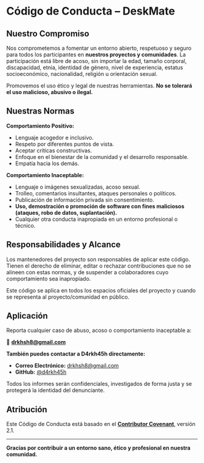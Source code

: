# Código de Conducta – DeskMate

## Nuestro Compromiso

Nos comprometemos a fomentar un entorno abierto, respetuoso y seguro para todos los participantes en **nuestros proyectos y comunidades**. La participación está libre de acoso, sin importar la edad, tamaño corporal, discapacidad, etnia, identidad de género, nivel de experiencia, estatus socioeconómico, nacionalidad, religión u orientación sexual.

Promovemos el uso ético y legal de nuestras herramientas. **No se tolerará el uso malicioso, abusivo o ilegal.**

## Nuestras Normas

**Comportamiento Positivo:**
*   Lenguaje acogedor e inclusivo.
*   Respeto por diferentes puntos de vista.
*   Aceptar críticas constructivas.
*   Enfoque en el bienestar de la comunidad y el desarrollo responsable.
*   Empatía hacia los demás.

**Comportamiento Inaceptable:**
*   Lenguaje o imágenes sexualizadas, acoso sexual.
*   Trolleo, comentarios insultantes, ataques personales o políticos.
*   Publicación de información privada sin consentimiento.
*   **Uso, demostración o promoción de software con fines maliciosos (ataques, robo de datos, suplantación).**
*   Cualquier otra conducta inapropiada en un entorno profesional o técnico.

## Responsabilidades y Alcance

Los mantenedores del proyecto son responsables de aplicar este código. Tienen el derecho de eliminar, editar o rechazar contribuciones que no se alineen con estas normas, y de suspender a colaboradores cuyo comportamiento sea inapropiado.

Este código se aplica en todos los espacios oficiales del proyecto y cuando se representa al proyecto/comunidad en público.

## Aplicación

Reporta cualquier caso de abuso, acoso o comportamiento inaceptable a:

📩 **drkhsh8@gmail.com**

**También puedes contactar a D4rkh45h directamente:**
*   **Correo Electrónico:** drkhsh8@gmail.com
*   **GitHub:** [@d4rkh45h](https://github.com/d4rkh45h)

Todos los informes serán confidenciales, investigados de forma justa y se protegerá la identidad del denunciante.

## Atribución

Este Código de Conducta está basado en el [**Contributor Covenant**](https://www.contributor-covenant.org/es/version/2/1/code_of_conduct.html), versión 2.1.

---

**Gracias por contribuir a un entorno sano, ético y profesional en nuestra comunidad.**
